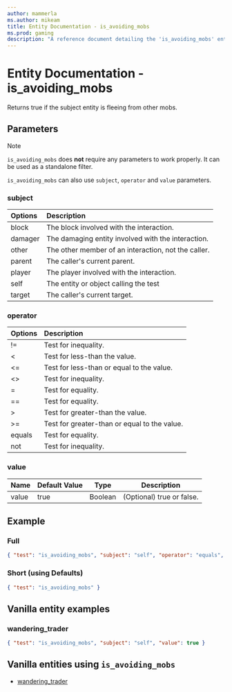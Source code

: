 ```yaml
---
author: mammerla
ms.author: mikeam
title: Entity Documentation - is_avoiding_mobs
ms.prod: gaming
description: "A reference document detailing the 'is_avoiding_mobs' entity filter"
---
```


# Entity Documentation - is_avoiding_mobs

Returns true if the subject entity is fleeing from other mobs.

## Parameters

> [!NOTE]
> `is_avoiding_mobs` does **not** require any parameters to work properly. It can be used as a standalone filter.
>
> `is_avoiding_mobs` can also use `subject`, `operator` and `value` parameters.

### subject

| Options| Description |
|:-----------|:-----------|
| block| The block involved with the interaction. |
| damager| The damaging entity involved with the interaction. |
| other| The other member of an interaction, not the caller. |
| parent| The caller's current parent. |
| player| The player involved with the interaction. |
| self| The entity or object calling the test |
| target| The caller's current target. |

### operator

| Options| Description |
|:-----------|:-----------|
| !=| Test for inequality. |
| <| Test for less-than the value. |
| <=| Test for less-than or equal to the value. |
| <>| Test for inequality. |
| =| Test for equality. |
| ==| Test for equality. |
| >| Test for greater-than the value. |
| >=| Test for greater-than or equal to the value. |
| equals| Test for equality. |
| not| Test for inequality. |

### value

|Name |Default Value  |Type  |Description  |
|---------|---------|---------|---------|
|value |true |Boolean |(Optional) true or false. |

## Example

### Full

```json
{ "test": "is_avoiding_mobs", "subject": "self", "operator": "equals", "value": true }
```

### Short (using Defaults)

```json
{ "test": "is_avoiding_mobs" }
```

## Vanilla entity examples

### wandering_trader

```json
{ "test": "is_avoiding_mobs", "subject": "self", "value": true }
```

## Vanilla entities using `is_avoiding_mobs`

- [wandering_trader](../../../../Source/VanillaBehaviorPack_Snippets/entities/wandering_trader.md)
